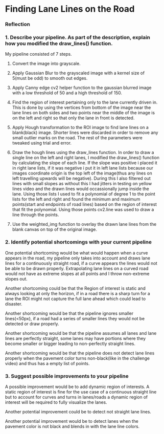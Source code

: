 # **Finding Lane Lines on the Road** 

### Reflection

### 1. Describe your pipeline. As part of the description, explain how you modified the draw_lines() function.

My pipeline consisted of 7 steps.

1. Convert the image into grayscale.

[image1]: ./test_images_output/gray_img.jpg "Grayscale"

2. Apply Gaussian Blur to the grayscaled image with a kernel size of 5(must be odd) to smooth out edges.

[image2]: ./test_images_output/blur_img.jpg "Gaussian"

3. Apply Canny edge cv2 helper function to the gaussian blurred image with a low threshold of 50 and a high threshold of 150.

[image3]: ./test_images_output/edges_img.jpg "Canny"

4. Find the region of interest pertaining only to the lane currently driven in.  This is done by using the vertices from bottom of the image near the lane lines on both sides and two points near the middle of the image is on the left and right so that only the lane in front is detected.

[image4]: ./test_images_output/ROI_img.jpg "ROI"

5.  Apply Hough transformation to the ROI image to find lane lines on a blank(black) image.  Shorter lines were discarded in order to remove any small outlier marks on the road.  The rest of the parameters were tweaked using trial and error.


6.  Draw the hough lines using the draw_lines function.  In order to draw a single line on the left and right lanes, I modified the draw_lines() function by calculating the slope of each line.  If the slope was positive i placed it in right lane lists, if it was negative i put it in left lane lists because our images coordinate origin is the top left of the image(thus any lines on left travelling upwards will be negative).  During this I also filtered out lines with small slopes as without this I had jitters in testing on yellow lines video and the drawn lines would occassionally jump inside the lane.  Using those lists I used to fit a polynomial of degree 1 to the point lists for the left and right and found the minimum and maximum points(start and endpoints of road lines) based on the region of interest that fit the polynomial.  Using those points cv2.line was used to draw a line through the points.

[image5]: ./test_images_output/hough_img.jpg "hough"

7. Use the weighted_img function to overlay the drawn lane lines from the blank canvas on top of the original image.

[image6]: ./test_images_output/overlay_img.jpg "overlay"

### 2. Identify potential shortcomings with your current pipeline


One potential shortcoming would be what would happen when a curve appears in the road, my pipeline only takes into account and draws lane lines for a continuously straight road, if a curve appears the lines would not be able to be drawn properly.  Extrapolating lane lines on a curved road would not have as extreme slopes at all points  and I throw non-extreme slopes out.

Another shortcoming could be that the Region of interest is static and always looking at only the horizon, if in a road there is a sharp turn for a lane the ROI might not capture the full lane ahead which could lead to disaster.

Another shortcoming would be that the pipeline ignores smaller lines(<50px), if a road had a series of smaller lines they would not be detected or draw properly.

Another shortcoming would be that the pipeline assumes all lanes and lane lines are perfectly straight, some lanes may have portions where they become smaller or bigger leading to non-perfectly straight lines.

Another shortcoming would be that the pipeline does not detect lane lines properly when the pavement color turns non-black(like in the challenge video) and thus has a empty list of points.


### 3. Suggest possible improvements to your pipeline

A possible improvement would be to add dynamic region of interests.  A static region of interest is fine for the use case of a continuous straight line but to account for curves and turns in lanes/roads a dynamic region of interest will be required to fully visualize the lanes.

Another potential improvement could be to detect not straight lane lines.

Another potential improvement would be to detect lanes when the pavement color is not black and blends in with the lane line colors.



